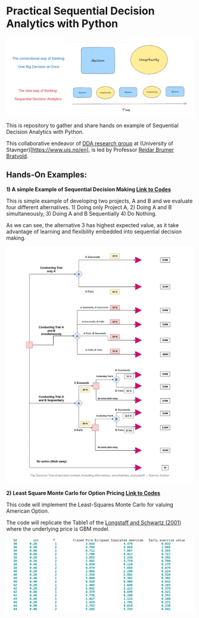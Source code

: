 # Practical Sequential Decision Analytics with Python


![Cover Image](img/sda.png)

This is repository to gather and share hands on example of  Sequential Decision Analytics with Python. 

This  collaborative endeavor of [DDA research group](https://bratvoldlab.github.io/website/) at (University of Stavnger)[https://www.uis.no/en], is led by Professor [Reidar Brumer Bratvold](https://www.uis.no/nb/profile/reidar-brumer-bratvold).

## Hands-On Examples:

**1) A simple Example of Sequential Decision Making [Link to Codes](https://colab.research.google.com/drive/1ZQhff_7Qo4rSqvIZOYhZzkZBu_x21rQt?usp=sharing)**

This is simple example of developing two projects, A and B and we evaluate four different alternatives. 1) Doing only Project A, 2) Doing A and B simultaneously, 3) Doing A and B Sequentially 4) Do Nothing.

As we can see, the alternative 3 has highest expected value, as it take advantage of learning and flexibility embedded into sequential decision making.

![Cover Image](img/dt.png)

**2) Least Square Monte Carlo for Option Pricing [Link to Codes](https://colab.research.google.com/drive/16u-W2rwk_kYl3uqce5N67x08W3kPiKQF?usp=sharing)**

This code will implement the Least-Squares Monte Carlo for valuing American Option. 

The code will replicate the Table1 of the [Longstaff and Schwartz (2001)](https://people.math.ethz.ch/~hjfurrer/teaching/LongstaffSchwartzAmericanOptionsLeastSquareMonteCarlo.pdf) where the underlying price is GBM model.

![Cover Image](img/lsmresults.png)
